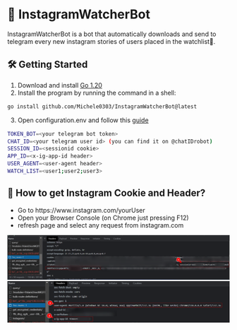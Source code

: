 # 🤖 InstagramWatcherBot 

InstagramWatcherBot is a bot that automatically downloads and send to telegram every new instagram stories of users placed in the watchlist👀.

<h2> 🛠 Getting Started </h2>

<ol>
  <li>Download and install <a href="https://go.dev/doc/install">Go 1.20</a></li>
  <li> Install the program by running the command in a shell:</li>
</ol>

```bash
go install github.com/Michele0303/InstagramWatcherBot@latest
```
<ol start="3">
  <li>Open configuration.env and follow this <a href="https://github.com/Michele0303/InstagramWatcherBot#-how-to-get-instagram-cookie-and-header">guide</a></li>
</ol>

```bash
TOKEN_BOT=<your telegram bot token>
CHAT_ID=<your telegram user id> (you can find it on @chatIDrobot)
SESSION_ID=<sessionid cookie>
APP_ID=<x-ig-app-id header>
USER_AGENT=<user-agent header>
WATCH_LIST=<user1;user2;user3>
```

<h2>🍪 How to get Instagram Cookie and Header?</h2>

<ul>
  <li>Go to https://www.instagram.com/yourUser</li>
  <li>Open your Browser Console (on Chrome just pressing F12)</li>
  <li>refresh page and select any request from instagram.com</li>
</ul>

<img src="https://github.com/Michele0303/InstagramWatcherBot/blob/main/assets/cookie.png" width="1000px">

<img src="https://github.com/Michele0303/InstagramWatcherBot/blob/main/assets/headers.png" width="1000px">



